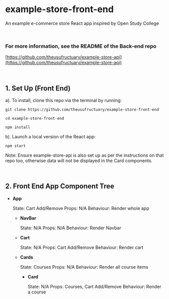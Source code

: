 # example-store-front-end
An example e-commerce store React app inspired by Open Study College

<br>

### **For more information, see the README of the Back-end repo**
[https://github.com/theusufructuary/example-store-api](https://github.com/theusufructuary/example-store-api)

<br>

## 1. Set Up (Front End)

a). To install, clone this repo via the terminal by running:
    
    git clone https://github.com/theusufructuary/example-store-front-end
    
    cd example-store-front-end
    
    npm install

b). Launch a local version of the React app:

    npm start

Note: Ensure example-store-api is also set up as per the instructions on that repo too, otherwise data will not be displayed in the Card components.

<br>

## 2. Front End App Component Tree

- **App**
    
    State: Cart Add/Remove
    Props: N/A
    Behaviour: Render whole app

    - **NavBar**
        
        State: N/A
        Props: N/A
        Behaviour: Render Navbar
    - **Cart**

        State: N/A
        Props: Cart Add/Remove
        Behaviour: Render cart

    - **Cards**
        
        State: Courses
        Props: N/A
        Behaviour: Render all course items

        - **Card**

            State: N/A
            Props: Courses, Cart Add/Remove
            Behaviour: Render a course